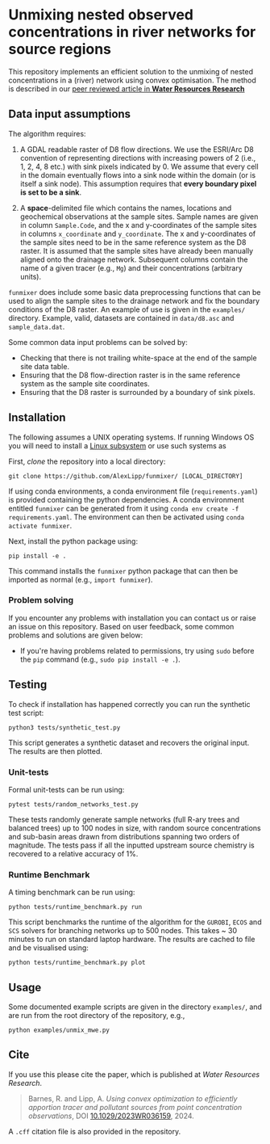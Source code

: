 # Unmixing nested observed concentrations in river networks for source regions

This repository implements an efficient solution to the unmixing of nested concentrations in a (river) network using convex optimisation. The method is described in our [peer reviewed article in __Water Resources Research__](https://doi.org/10.1029/2023WR036159) 

## Data input assumptions

The algorithm requires:

1) A GDAL readable raster of D8 flow directions. We use the ESRI/Arc D8 convention of representing directions with increasing powers of 2 (i.e., 1, 2, 4, 8 etc.) with sink pixels indicated by 0. We assume that every cell in the domain eventually flows into a sink node within the domain (or is itself a sink node). This assumption requires that **every boundary pixel is set to be a sink**.

2) A **space**-delimited file which contains the names, locations and geochemical observations at the sample sites. Sample names are given in column `Sample.Code`, and the x and y-coordinates of the sample sites in columns `x_coordinate` and `y_coordinate`. The x and y-coordinates of the sample sites need to be in the same reference system as the D8 raster. It is assumed that the sample sites have already been manually aligned onto the drainage network. Subsequent columns contain the name of a given tracer (e.g., `Mg`) and their concentrations (arbitrary units).

`funmixer` does include some basic data preprocessing functions that can be used to align the sample sites to the drainage network and fix the boundary conditions of the D8 raster. An example of use is given in the `examples/` directory. Example, valid, datasets are contained in `data/d8.asc` and `sample_data.dat`. 

Some common data input problems can be solved by: 
- Checking that there is not trailing white-space at the end of the sample site data table. 
- Ensuring that the D8 flow-direction raster is in the same reference system as the sample site coordinates. 
- Ensuring that the D8 raster is surrounded by a boundary of sink pixels.


## Installation

The following assumes a UNIX operating systems. If running Windows OS you will need to install a [Linux subsystem](https://learn.microsoft.com/en-us/windows/wsl/about) or use such systems as 

First, *clone* the repository into a local directory:

```
git clone https://github.com/AlexLipp/funmixer/ [LOCAL_DIRECTORY]
```

If using conda environments, a conda environment file (`requirements.yaml`) is provided containing the python dependencies. A conda environment entitled `funmixer` can be generated from it using `conda env create -f requirements.yaml`. The environment can then be activated using `conda activate funmixer`.

Next, install the python package using:

```
pip install -e .
```

This command installs the `funmixer` python package that can then be imported as normal (e.g., `import funmixer`).

### Problem solving

If you encounter any problems with installation you can contact us or raise an issue on this repository. Based on user feedback, some common problems and solutions are given below:

- If you're having problems related to permissions, try using `sudo` before the `pip` command (e.g., `sudo pip install -e .`).


## Testing

To check if installation has happened correctly you can run the synthetic test script:

```
python3 tests/synthetic_test.py
```

This script generates a synthetic dataset and recovers the original input. The results are then plotted.

### Unit-tests

Formal unit-tests can be run using:

```
pytest tests/random_networks_test.py
```
These tests randomly generate sample networks (full R-ary trees and balanced trees) up to 100 nodes in size, with random source concentrations and sub-basin areas drawn from distributions spanning two orders of magnitude. The tests pass if all the inputted upstream source chemistry is recovered to a relative accuracy of 1%.

### Runtime Benchmark

A timing benchmark can be run using:

```
python tests/runtime_benchmark.py run
```
This script benchmarks the runtime of the algorithm for the `GUROBI`, `ECOS` and `SCS` solvers for branching networks up to 500 nodes. This takes ~ 30 minutes to run on standard laptop hardware. The results are cached to file and be visualised using: 

```
python tests/runtime_benchmark.py plot
```

## Usage

Some documented example scripts are given in the directory `examples/`, and are run from the root directory of the repository, e.g.,

```
python examples/unmix_mwe.py
```

## Cite 

If you use this please cite the paper, which is published at *Water Resources Research*.

> Barnes, R. and Lipp, A. _Using convex optimization to efficiently apportion tracer and pollutant sources from point concentration observations_, DOI [10.1029/2023WR036159](https://doi.org/10.1029/2023WR036159), 2024. 

A `.cff` citation file is also provided in the repository.
